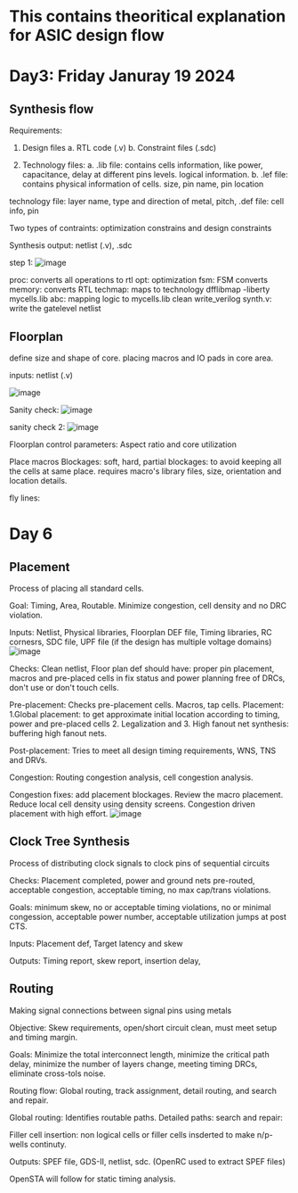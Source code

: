 # This contains theoritical explanation for ASIC design flow


# Day3: Friday Januray 19 2024
## Synthesis flow
Requirements: 

1. Design files
      a. RTL code (.v)
      b. Constraint files (.sdc)

2. Technology files:
     a. .lib file: contains cells information, like power, capacitance, delay at different pins levels. logical information.
     b. .lef file: contains physical information of cells. size, pin name, pin location


technology file: layer name, type and direction of metal, pitch, 
   .def file: cell info, pin

Two types of contraints: optimization constrains and design constraints

Synthesis output: netlist (.v), .sdc


step 1:
![image](https://github.com/RajuMachupalli/OPENROAD_FLOW_SCRIPT_IITG/assets/52839597/7b22f945-a15e-4446-852b-c3b67ac3cf10)

proc: converts all operations to rtl
opt: optimization
fsm: FSM converts
memory: converts RTL
techmap: maps to technology
dfflibmap -liberty mycells.lib 
abc: mapping logic to mycells.lib
clean
write_verilog synth.v: write the gatelevel netlist





## Floorplan
define size and shape of core.
placing macros and IO pads in core area.



inputs: netlist (.v)

![image](https://github.com/RajuMachupalli/OPENROAD_FLOW_SCRIPT_IITG/assets/52839597/b84199c3-e7f0-4e7a-b9e2-2bcc8c1f9b4e)

Sanity check:
![image](https://github.com/RajuMachupalli/OPENROAD_FLOW_SCRIPT_IITG/assets/52839597/c49415ea-add5-445f-abaa-b1b812861846)

sanity check 2:
![image](https://github.com/RajuMachupalli/OPENROAD_FLOW_SCRIPT_IITG/assets/52839597/6735bc66-c639-4f90-9501-97737b18987a)

Floorplan control parameters: Aspect ratio and core utilization

Place macros
Blockages: soft, hard, partial blockages: to avoid keeping all the cells at same place.
requires macro's library files, size, orientation and location details.

fly lines: 

# Day 6
## Placement
Process of placing all standard cells.

Goal: Timing, Area, Routable. Minimize congestion, cell density and no DRC violation.

Inputs: Netlist, Physical libraries, Floorplan DEF file, Timing libraries, RC cornesrs, SDC file, UPF file (if the design has multiple voltage domains)
![image](https://github.com/RajuMachupalli/OPENROAD_FLOW_SCRIPT_IITG/assets/52839597/14f256be-649c-48c4-a74a-c5515db3c005)

Checks: Clean netlist, Floor plan def should have: proper pin placement, macros and pre-placed cells in fix status and power planning free of DRCs, don't use or don't touch cells.

Pre-placement: Checks pre-placement cells. Macros, tap cells. 
Placement: 1.Global placement: to get approximate initial location according to timing, power and pre-placed cells 2. Legalization and 3. High fanout net synthesis: buffering high fanout nets.

Post-placement: Tries to meet all design timing requirements, WNS, TNS and DRVs.

Congestion: Routing congestion analysis, cell congestion analysis.

Congestion fixes: add placement blockages. Review the macro placement. Reduce local cell density using density screens. Congestion driven placement with high effort.
![image](https://github.com/RajuMachupalli/OPENROAD_FLOW_SCRIPT_IITG/assets/52839597/e88c7194-2f66-4302-ab55-fb5245334007)

## Clock Tree Synthesis
Process of distributing clock signals to clock pins of sequential circuits

Checks: Placement completed, power and ground nets pre-routed, acceptable congestion, acceptable timing, no max cap/trans violations.

Goals: minimum skew, no or acceptable timing violations, no or minimal congession, acceptable power number, acceptable utilization jumps at post CTS.

Inputs: Placement def, Target latency and skew

Outputs: Timing report, skew report, insertion delay, 

## Routing
Making signal connections between signal pins using metals

Objective: Skew requirements, open/short circuit clean, must meet setup and timing margin.

Goals: Minimize the total interconnect length, minimize the critical path delay, minimize the number of layers change, meeting timing DRCs, eliminate cross-tols noise.

Routing flow: Global routing, track assignment, detail routing, and search and repair.

Global routing: Identifies routable paths.
Detailed paths: 
search and repair: 

Filler cell insertion: non logical cells or filler cells insderted to make n/p-wells continuty.

Outputs: SPEF file, GDS-II, netlist, sdc. (OpenRC used to extract SPEF files)


OpenSTA will follow for static timing analysis.

